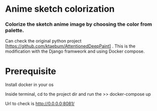# Anime sketch colorization


### Colorize the sketch anime image by choosing the color from palette.

Can check the original python project [https://github.com/ktaebum/AttentionedDeepPaint] . This is the modification with the Django framweork and using Docker compose.

# Prerequisite
Install docker in your os

Inside terminal, cd to the project dir and run the >> docker-compose up

Url to check is http://0.0.0.0:8081/
